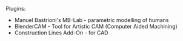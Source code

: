 Plugins:

- Manuel Bastrioni's MB-Lab - parametric modelling of humans
- BlenderCAM - Tool for Artistic CAM (Computer Aided Machining)
- Construction Lines Add-On - for CAD